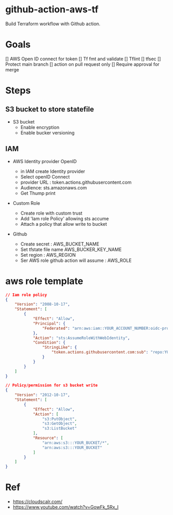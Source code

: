 # github-action-aws-tf
Build Terraform workflow with Github action.

# Goals
[] AWS Open ID connect for token
[] Tf fmt and validate
[] Tflint
[] tfsec
[] Protect main branch
[] action on pull request only
[] Require approval for merge

# Steps

## S3 bucket to store statefile
- S3 bucket
    - Enable encryption
    - Enable bucker versioning

## IAM
- AWS Identity provider OpenID
    - in IAM create Identity provider
    - Select openID Connect
    - provider URL : token.actions.githubusercontent.com
    - Audience: sts.amazonaws.com
    - Get Thump print
- Custom Role
    - Create role with custom trust
    - Add 'Iam role Policy' allowing sts accume
    - Attach a policy that allow write to bucket

- Github
    - Create secret : AWS_BUCKET_NAME
    - Set tfstate file name AWS_BUCKER_KEY_NAME
    - Set region : AWS_REGION
    - Ser AWS role github action will assume : AWS_ROLE

# aws role template


```json
// Iam role policy
{
    "Version": "2008-10-17",
    "Statement": [
        {
            "Effect": "Allow",
            "Principal": {
                "Federated": "arn:aws:iam::YOUR_ACCOUNT_NUMBER:oidc-provider/token.actions.githubusercontent.com"
            },
            "Action": "sts:AssumeRoleWithWebIdentity",
            "Condition": {
                "StringLike": {
                    "token.actions.githubusercontent.com:sub": "repo:YOUR_GITHUB_USERNAME/YOUR_REPO_NAME:*"
                }
            }
        }
    ]
}
```

```json
// Policy/permission for s3 bucket write 
{
    "Version": "2012-10-17",
    "Statement": [
        {
            "Effect": "Allow",
            "Action": [
                "s3:PutObject",
                "s3:GetObject",
                "s3:ListBucket"
            ],
            "Resource": [
                "arn:aws:s3:::YOUR_BUCKET/*",
                "arn:aws:s3:::YOUR_BUCKET"
            ]
        }
    ]
}

```

# Ref 
- https://cloudscalr.com/
- https://www.youtube.com/watch?v=GowFk_5Rx_I